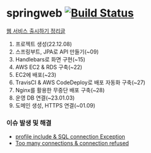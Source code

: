 # springweb [![Build Status](https://app.travis-ci.com/kimgun95/springweb.svg?branch=master)](https://app.travis-ci.com/kimgun95/springweb)

[웹 서비스 출시하기 정리글](https://obtainable-poppyseed-72e.notion.site/e4dff969a71e41b0a3a7f3952f0da8c5)
1. 프로젝트 생성(22.12.08)
2. 스프링부트, JPA로 API 만들기(~09)
3. Handlebars로 화면 구현(~15)
4. AWS EC2 & RDS 구축(~22)
5. EC2에 배포(~23)
6. TravisCI & AWS CodeDeploy로 배포 자동화 구축(~27)
7. Nginx를 활용한 무중단 배포 구축(~28)
8. 운영 DB 연결(~23.01.03)
9. 도메인 생성, HTTPS 연결(~01.09)

### 이슈 발생 및 해결
- [profile include & SQL connection Exception](https://obtainable-poppyseed-72e.notion.site/profile-include-SQL-connection-Exception-a610f6ddd52749c8b4898c79a7bdbf18)
- [Too many connections & connection refused](https://obtainable-poppyseed-72e.notion.site/Too-many-connections-connection-refused-6ba6802df0a24c258ba8099e845e7156)
